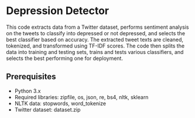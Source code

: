# Depression Detector

This code extracts data from a Twitter dataset, performs sentiment analysis on the tweets to classify into depressed or not depressed, and selects the best classifier based on accuracy. The extracted tweet texts are cleaned, tokenized, and transformed using TF-IDF scores. The code then splits the data into training and testing sets, trains and tests various classifiers, and selects the best performing one for deployment.

## Prerequisites
- Python 3.x
- Required libraries: zipfile, os, json, re, bs4, nltk, sklearn
- NLTK data: stopwords, word_tokenize
- Twitter dataset: dataset.zip

